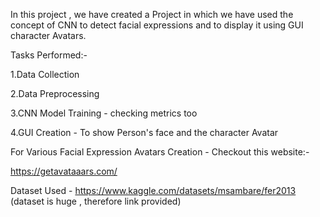 In this project , we have created a Project in which we have used the concept of CNN to detect facial expressions and to display it using GUI character Avatars.

Tasks Performed:-

1.Data Collection

2.Data Preprocessing

3.CNN Model Training - checking metrics too 

4.GUI Creation - To show Person's face and the character Avatar



For Various Facial Expression  Avatars Creation - Checkout this website:-

https://getavataaars.com/

Dataset Used - https://www.kaggle.com/datasets/msambare/fer2013
(dataset is huge , therefore link provided)
